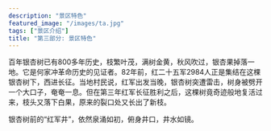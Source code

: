 ```yaml
---
description: "景区特色"
featured_image: "/images/ta.jpg"
tags: ["景区介绍"]
title: "第三部分: 景区特色"
---
```


百年银杏树已有800多年历史，枝繁叶茂，满树金黄，秋风吹过，银杏果掉落一地。它是何家冲革命历史的见证者。82年前，红二十五军2984人正是集结在这棵银杏树下，西进长征。当地村民说，红军出发当晚，银杏树突遭雷击，树身被劈开一个大口子，奄奄一息。但在第三年红军长征胜利之后，这棵树竟奇迹般地复活过来，枝头又落下白果，原来的裂口处又长出了新枝。

银杏树前的“红军井”，依然泉涌如初，俯身井口，井水如镜。